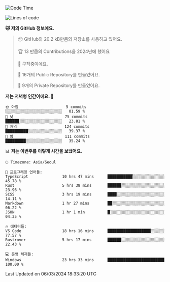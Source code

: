   <!--START_SECTION:waka-->
![Code Time](http://img.shields.io/badge/Code%20Time-427%20hrs%2023%20mins-blue)

![Lines of code](https://img.shields.io/badge/%EC%A0%80%EB%8A%94%20%EC%97%AC%ED%83%9C%EA%B9%8C%EC%A7%80%20-208.0%20thousand%20%EC%A4%84%EC%9D%98%20%EC%BD%94%EB%93%9C%EB%A5%BC%20%EC%9E%91%EC%84%B1%ED%96%88%EC%96%B4%EC%9A%94.-blue)

**🐱 저의 GitHub 정보에요.** 

> 📦 GitHub의 20.2 kB만큼의 저장소를 사용하고 있어요. 
 > 
> 🏆 13 만큼의 Contributions을 2024년에 했어요
 > 
> 💼 구직중이에요.
 > 
> 📜 16개의 Public Repository를 만들었어요. 
 > 
> 🔑 9개의 Private Repository를 만들었어요. 
 > 
**저는 저녁형 인간이에요. 🦉** 

```text
🌞 아침                     5 commits           ░░░░░░░░░░░░░░░░░░░░░░░░░   01.59 % 
🌆 낮　                     75 commits          ██████░░░░░░░░░░░░░░░░░░░   23.81 % 
🌃 저녁                     124 commits         ██████████░░░░░░░░░░░░░░░   39.37 % 
🌙 밤　                     111 commits         █████████░░░░░░░░░░░░░░░░   35.24 % 
```


📊 **저는 이번주를 이렇게 시간을 보냈어요.** 

```text
🕑︎ Timezone: Asia/Seoul

💬 프로그래밍 언어들: 
TypeScript               10 hrs 47 mins      ███████████░░░░░░░░░░░░░░   45.78 % 
Rust                     5 hrs 38 mins       ██████░░░░░░░░░░░░░░░░░░░   23.96 % 
SCSS                     3 hrs 19 mins       ████░░░░░░░░░░░░░░░░░░░░░   14.11 % 
Markdown                 1 hr 27 mins        ██░░░░░░░░░░░░░░░░░░░░░░░   06.22 % 
JSON                     1 hr 1 min          █░░░░░░░░░░░░░░░░░░░░░░░░   04.35 % 

🔥 에디터들: 
VS Code                  18 hrs 16 mins      ███████████████████░░░░░░   77.57 % 
Rustrover                5 hrs 17 mins       ██████░░░░░░░░░░░░░░░░░░░   22.43 % 

💻 운영 체제들: 
Windows                  23 hrs 33 mins      █████████████████████████   100.00 % 
```


 Last Updated on 06/03/2024 18:33:20 UTC
<!--END_SECTION:waka-->
